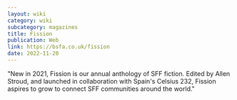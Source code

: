 ```yaml
---
layout: wiki
category: wiki
subcategory: magazines
title: Fission
publication: Web
link: https://bsfa.co.uk/fission
date: 2022-11-20
---
```


"New in 2021, Fission is our annual anthology of SFF fiction. Edited by Allen Stroud, and launched in collaboration with Spain's Celsius 232, Fission aspires to grow to connect SFF communities around the world."

